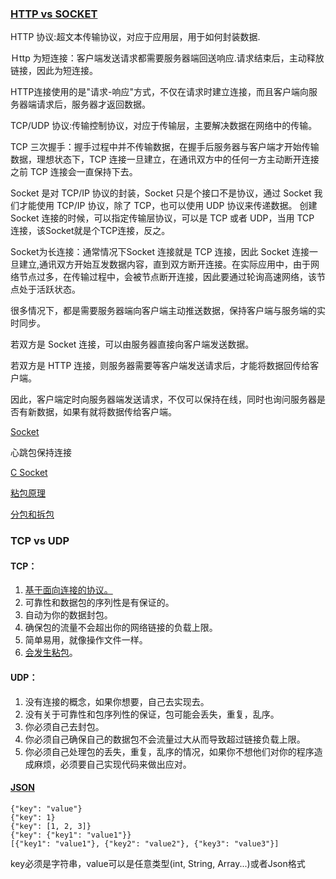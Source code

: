 
### [HTTP vs SOCKET][1]

HTTP 协议:超文本传输协议，对应于应用层，用于如何封装数据.

Ｈttp 为短连接：客户端发送请求都需要服务器端回送响应.请求结束后，主动释放链接，因此为短连接。

HTTP连接使用的是"请求-响应"方式，不仅在请求时建立连接，而且客户端向服务器端请求后，服务器才返回数据。

TCP/UDP 协议:传输控制协议，对应于传输层，主要解决数据在网络中的传输。

TCP 三次握手：握手过程中并不传输数据，在握手后服务器与客户端才开始传输数据，理想状态下，TCP 连接一旦建立，在通讯双方中的任何一方主动断开连接之前 TCP 连接会一直保持下去。

Socket 是对 TCP/IP 协议的封装，Socket 只是个接口不是协议，通过 Socket 我们才能使用 TCP/IP 协议，除了 TCP，也可以使用 UDP 协议来传递数据。
创建 Socket 连接的时候，可以指定传输层协议，可以是 TCP 或者 UDP，当用 TCP 连接，该Socket就是个TCP连接，反之。

Socket为长连接：通常情况下Socket 连接就是 TCP 连接，因此 Socket 连接一旦建立,通讯双方开始互发数据内容，直到双方断开连接。在实际应用中，由于网络节点过多，在传输过程中，会被节点断开连接，因此要通过轮询高速网络，该节点处于活跃状态。


很多情况下，都是需要服务器端向客户端主动推送数据，保持客户端与服务端的实时同步。

若双方是 Socket 连接，可以由服务器直接向客户端发送数据。

若双方是 HTTP 连接，则服务器需要等客户端发送请求后，才能将数据回传给客户端。

因此，客户端定时向服务器端发送请求，不仅可以保持在线，同时也询问服务器是否有新数据，如果有就将数据传给客户端。

[Socket][2]

心跳包保持连接

[C Socket][3]

[粘包原理][4]

[分包和拆包][5]
### TCP vs UDP
#### TCP：
1. [基于面向连接的协议。][6]
2. 可靠性和数据包的序列性是有保证的。
3. 自动为你的数据封包。
4. 确保包的流量不会超出你的网络链接的负载上限。
5. 简单易用，就像操作文件一样。
6. [会发生粘包][7]。
 
#### UDP：
1. 没有连接的概念，如果你想要，自己去实现去。
2. 没有关于可靠性和包序列性的保证，包可能会丢失，重复，乱序。
3. 你必须自己去封包。
4. 你必须自己确保自己的数据包不会流量过大从而导致超过链接负载上限。
5. 你必须自己处理包的丢失，重复，乱序的情况，如果你不想他们对你的程序造成麻烦，必须要自己实现代码来做出应对。

#### [JSON][8]
```
{"key": "value"}
{"key": 1}
{"key": [1, 2, 3]}
{"key": {"key1": "value1"}}
[{"key1": "value1"}, {"key2": "value2"}, {"key3": "value3"}]
```
key必须是字符串，value可以是任意类型(int, String, Array...)或者Json格式

[1]: http://www.cnblogs.com/meier1205/p/5971313.html
[2]: http://blog.csdn.net/ccit0519/article/details/24790971
[3]: http://blog.csdn.net/lovekun1989/article/details/41042273
[4]: http://blog.csdn.net/junecau/article/details/6889324
[5]: http://www.cnblogs.com/QG-whz/p/5537447.html
[6]: http://www.cnblogs.com/Jessy/p/3536163.html
[7]: http://www.cnblogs.com/visily/archive/2013/03/15/2961190.html
[8]: https://baike.baidu.com/item/JSON/2462549?fr=aladdin
